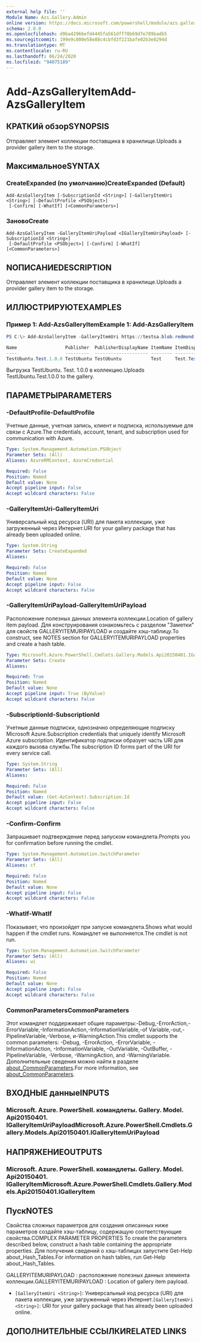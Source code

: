 ```yaml
---
external help file: ''
Module Name: Azs.Gallery.Admin
online version: https://docs.microsoft.com/powershell/module/azs.gallery.admin/add-azsgalleryitem
schema: 2.0.0
ms.openlocfilehash: d9ba42966efd4445fa561dff78b69d7e789badb5
ms.sourcegitcommit: 199e9c800e58e88c4cbfd3f221bafe02b3e8294d
ms.translationtype: MT
ms.contentlocale: ru-RU
ms.lasthandoff: 06/24/2020
ms.locfileid: "94075189"
---
```

# <span data-ttu-id="2d0a9-101">Add-AzsGalleryItem</span><span class="sxs-lookup"><span data-stu-id="2d0a9-101">Add-AzsGalleryItem</span></span>

## <span data-ttu-id="2d0a9-102">КРАТКИй обзор</span><span class="sxs-lookup"><span data-stu-id="2d0a9-102">SYNOPSIS</span></span>
<span data-ttu-id="2d0a9-103">Отправляет элемент коллекции поставщика в хранилище.</span><span class="sxs-lookup"><span data-stu-id="2d0a9-103">Uploads a provider gallery item to the storage.</span></span>

## <span data-ttu-id="2d0a9-104">Максимальное</span><span class="sxs-lookup"><span data-stu-id="2d0a9-104">SYNTAX</span></span>

### <span data-ttu-id="2d0a9-105">CreateExpanded (по умолчанию)</span><span class="sxs-lookup"><span data-stu-id="2d0a9-105">CreateExpanded (Default)</span></span>
```
Add-AzsGalleryItem [-SubscriptionId <String>] [-GalleryItemUri <String>] [-DefaultProfile <PSObject>]
 [-Confirm] [-WhatIf] [<CommonParameters>]
```

### <span data-ttu-id="2d0a9-106">Заново</span><span class="sxs-lookup"><span data-stu-id="2d0a9-106">Create</span></span>
```
Add-AzsGalleryItem -GalleryItemUriPayload <IGalleryItemUriPayload> [-SubscriptionId <String>]
 [-DefaultProfile <PSObject>] [-Confirm] [-WhatIf] [<CommonParameters>]
```

## <span data-ttu-id="2d0a9-107">NОПИСАНИЕ</span><span class="sxs-lookup"><span data-stu-id="2d0a9-107">DESCRIPTION</span></span>
<span data-ttu-id="2d0a9-108">Отправляет элемент коллекции поставщика в хранилище.</span><span class="sxs-lookup"><span data-stu-id="2d0a9-108">Uploads a provider gallery item to the storage.</span></span>

## <span data-ttu-id="2d0a9-109">ИЛЛЮСТРИРУЮТ</span><span class="sxs-lookup"><span data-stu-id="2d0a9-109">EXAMPLES</span></span>

### <span data-ttu-id="2d0a9-110">Пример 1: Add-AzsGalleryItem</span><span class="sxs-lookup"><span data-stu-id="2d0a9-110">Example 1: Add-AzsGalleryItem</span></span>
```powershell
PS C:\> Add-AzsGalleryItem -GalleryItemUri https://testsa.blob.redmond.ext-n35r1010.masd.stbtest.microsoft.com/testsc/TestUbuntu.Test.1.0.0.azpkg

Name                  Publisher  PublisherDisplayName ItemName ItemDisplayName       Version Summary
----                  ---------  -------------------- -------- ---------------       ------- -------
TestUbuntu.Test.1.0.0 TestUbuntu TestUbuntu           Test     Test.TestUbuntu.1.0.0 1.0.0   Create a simple VM

```

<span data-ttu-id="2d0a9-111">Выгрузка TestUbuntu. Test. 1.0.0 в коллекцию.</span><span class="sxs-lookup"><span data-stu-id="2d0a9-111">Uploads TestUbuntu.Test.1.0.0 to the gallery.</span></span>

## <span data-ttu-id="2d0a9-112">ПАРАМЕТРЫ</span><span class="sxs-lookup"><span data-stu-id="2d0a9-112">PARAMETERS</span></span>

### <span data-ttu-id="2d0a9-113">-DefaultProfile</span><span class="sxs-lookup"><span data-stu-id="2d0a9-113">-DefaultProfile</span></span>
<span data-ttu-id="2d0a9-114">Учетные данные, учетная запись, клиент и подписка, используемые для связи с Azure.</span><span class="sxs-lookup"><span data-stu-id="2d0a9-114">The credentials, account, tenant, and subscription used for communication with Azure.</span></span>

```yaml
Type: System.Management.Automation.PSObject
Parameter Sets: (All)
Aliases: AzureRMContext, AzureCredential

Required: False
Position: Named
Default value: None
Accept pipeline input: False
Accept wildcard characters: False

```

### <span data-ttu-id="2d0a9-115">-GalleryItemUri</span><span class="sxs-lookup"><span data-stu-id="2d0a9-115">-GalleryItemUri</span></span>
<span data-ttu-id="2d0a9-116">Универсальный код ресурса (URI) для пакета коллекции, уже загруженный через Интернет.</span><span class="sxs-lookup"><span data-stu-id="2d0a9-116">URI for your gallery package that has already been uploaded online.</span></span>

```yaml
Type: System.String
Parameter Sets: CreateExpanded
Aliases:

Required: False
Position: Named
Default value: None
Accept pipeline input: False
Accept wildcard characters: False

```

### <span data-ttu-id="2d0a9-117">-GalleryItemUriPayload</span><span class="sxs-lookup"><span data-stu-id="2d0a9-117">-GalleryItemUriPayload</span></span>
<span data-ttu-id="2d0a9-118">Расположение полезных данных элемента коллекции.</span><span class="sxs-lookup"><span data-stu-id="2d0a9-118">Location of gallery item payload.</span></span>
<span data-ttu-id="2d0a9-119">Для конструирования ознакомьтесь с разделом "Заметки" для свойств GALLERYITEMURIPAYLOAD и создайте хэш-таблицу.</span><span class="sxs-lookup"><span data-stu-id="2d0a9-119">To construct, see NOTES section for GALLERYITEMURIPAYLOAD properties and create a hash table.</span></span>

```yaml
Type: Microsoft.Azure.PowerShell.Cmdlets.Gallery.Models.Api20150401.IGalleryItemUriPayload
Parameter Sets: Create
Aliases:

Required: True
Position: Named
Default value: None
Accept pipeline input: True (ByValue)
Accept wildcard characters: False

```

### <span data-ttu-id="2d0a9-120">-SubscriptionId</span><span class="sxs-lookup"><span data-stu-id="2d0a9-120">-SubscriptionId</span></span>
<span data-ttu-id="2d0a9-121">Учетные данные подписки, однозначно определяющие подписку Microsoft Azure.</span><span class="sxs-lookup"><span data-stu-id="2d0a9-121">Subscription credentials that uniquely identify Microsoft Azure subscription.</span></span>
<span data-ttu-id="2d0a9-122">Идентификатор подписки образует часть URI для каждого вызова службы.</span><span class="sxs-lookup"><span data-stu-id="2d0a9-122">The subscription ID forms part of the URI for every service call.</span></span>

```yaml
Type: System.String
Parameter Sets: (All)
Aliases:

Required: False
Position: Named
Default value: (Get-AzContext).Subscription.Id
Accept pipeline input: False
Accept wildcard characters: False

```

### <span data-ttu-id="2d0a9-123">-Confirm</span><span class="sxs-lookup"><span data-stu-id="2d0a9-123">-Confirm</span></span>
<span data-ttu-id="2d0a9-124">Запрашивает подтверждение перед запуском командлета.</span><span class="sxs-lookup"><span data-stu-id="2d0a9-124">Prompts you for confirmation before running the cmdlet.</span></span>

```yaml
Type: System.Management.Automation.SwitchParameter
Parameter Sets: (All)
Aliases: cf

Required: False
Position: Named
Default value: None
Accept pipeline input: False
Accept wildcard characters: False

```

### <span data-ttu-id="2d0a9-125">-WhatIf</span><span class="sxs-lookup"><span data-stu-id="2d0a9-125">-WhatIf</span></span>
<span data-ttu-id="2d0a9-126">Показывает, что произойдет при запуске командлета.</span><span class="sxs-lookup"><span data-stu-id="2d0a9-126">Shows what would happen if the cmdlet runs.</span></span>
<span data-ttu-id="2d0a9-127">Командлет не выполняется.</span><span class="sxs-lookup"><span data-stu-id="2d0a9-127">The cmdlet is not run.</span></span>

```yaml
Type: System.Management.Automation.SwitchParameter
Parameter Sets: (All)
Aliases: wi

Required: False
Position: Named
Default value: None
Accept pipeline input: False
Accept wildcard characters: False

```

### <span data-ttu-id="2d0a9-128">CommonParameters</span><span class="sxs-lookup"><span data-stu-id="2d0a9-128">CommonParameters</span></span>
<span data-ttu-id="2d0a9-129">Этот командлет поддерживает общие параметры:-Debug,-ErrorAction,-ErrorVariable,-InformationAction,-InformationVariable,-of Variable,-out,-PipelineVariable,-Verbose, и-WarningAction.</span><span class="sxs-lookup"><span data-stu-id="2d0a9-129">This cmdlet supports the common parameters: -Debug, -ErrorAction, -ErrorVariable, -InformationAction, -InformationVariable, -OutVariable, -OutBuffer, -PipelineVariable, -Verbose, -WarningAction, and -WarningVariable.</span></span> <span data-ttu-id="2d0a9-130">Дополнительные сведения можно найти в разделе [about_CommonParameters](http://go.microsoft.com/fwlink/?LinkID=113216).</span><span class="sxs-lookup"><span data-stu-id="2d0a9-130">For more information, see [about_CommonParameters](http://go.microsoft.com/fwlink/?LinkID=113216).</span></span>

## <span data-ttu-id="2d0a9-131">ВХОДНЫЕ данные</span><span class="sxs-lookup"><span data-stu-id="2d0a9-131">INPUTS</span></span>

### <span data-ttu-id="2d0a9-132">Microsoft. Azure. PowerShell. командлеты. Gallery. Model. Api20150401. IGalleryItemUriPayload</span><span class="sxs-lookup"><span data-stu-id="2d0a9-132">Microsoft.Azure.PowerShell.Cmdlets.Gallery.Models.Api20150401.IGalleryItemUriPayload</span></span>

## <span data-ttu-id="2d0a9-133">НАПРЯЖЕНИЕ</span><span class="sxs-lookup"><span data-stu-id="2d0a9-133">OUTPUTS</span></span>

### <span data-ttu-id="2d0a9-134">Microsoft. Azure. PowerShell. командлеты. Gallery. Model. Api20150401. IGalleryItem</span><span class="sxs-lookup"><span data-stu-id="2d0a9-134">Microsoft.Azure.PowerShell.Cmdlets.Gallery.Models.Api20150401.IGalleryItem</span></span>



## <span data-ttu-id="2d0a9-135">Пуск</span><span class="sxs-lookup"><span data-stu-id="2d0a9-135">NOTES</span></span>

<span data-ttu-id="2d0a9-136">Свойства сложных параметров для создания описанных ниже параметров создайте хэш-таблицу, содержащую соответствующие свойства.</span><span class="sxs-lookup"><span data-stu-id="2d0a9-136">COMPLEX PARAMETER PROPERTIES To create the parameters described below, construct a hash table containing the appropriate properties.</span></span> <span data-ttu-id="2d0a9-137">Для получения сведений о хэш-таблицах запустите Get-Help about_Hash_Tables.</span><span class="sxs-lookup"><span data-stu-id="2d0a9-137">For information on hash tables, run Get-Help about_Hash_Tables.</span></span>

<span data-ttu-id="2d0a9-138">GALLERYITEMURIPAYLOAD <IGalleryItemUriPayload> : расположение полезных данных элемента коллекции.</span><span class="sxs-lookup"><span data-stu-id="2d0a9-138">GALLERYITEMURIPAYLOAD <IGalleryItemUriPayload>: Location of gallery item payload.</span></span>
  - <span data-ttu-id="2d0a9-139">`[GalleryItemUri <String>]`: Универсальный код ресурса (URI) для пакета коллекции, уже загруженный через Интернет.</span><span class="sxs-lookup"><span data-stu-id="2d0a9-139">`[GalleryItemUri <String>]`: URI for your gallery package that has already been uploaded online.</span></span>

## <span data-ttu-id="2d0a9-140">ДОПОЛНИТЕЛЬНЫЕ ССЫЛКИ</span><span class="sxs-lookup"><span data-stu-id="2d0a9-140">RELATED LINKS</span></span>

